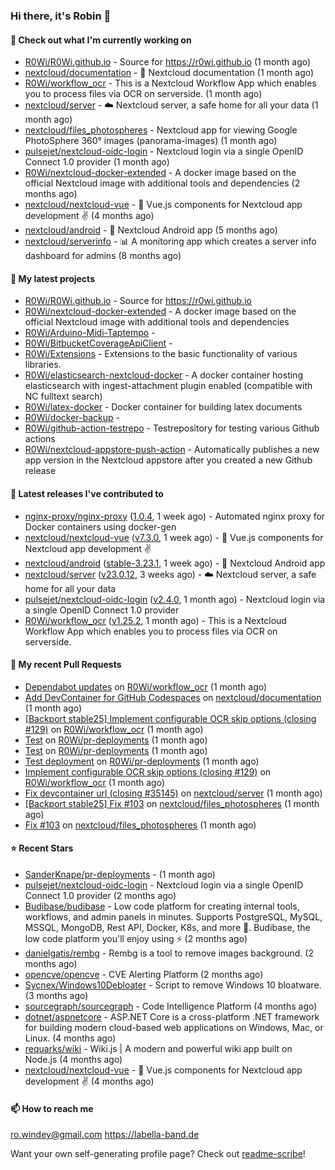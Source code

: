 ### Hi there, it's Robin 👋

#### 👷 Check out what I'm currently working on

- [R0Wi/R0Wi.github.io](https://github.com/R0Wi/R0Wi.github.io) - Source for https://r0wi.github.io (1 month ago)
- [nextcloud/documentation](https://github.com/nextcloud/documentation) - 📘 Nextcloud documentation (1 month ago)
- [R0Wi/workflow_ocr](https://github.com/R0Wi/workflow_ocr) - This is a Nextcloud Workflow App which enables you to process files via OCR on serverside. (1 month ago)
- [nextcloud/server](https://github.com/nextcloud/server) - ☁️ Nextcloud server, a safe home for all your data (1 month ago)
- [nextcloud/files_photospheres](https://github.com/nextcloud/files_photospheres) - Nextcloud app for viewing Google PhotoSphere 360° images (panorama-images) (1 month ago)
- [pulsejet/nextcloud-oidc-login](https://github.com/pulsejet/nextcloud-oidc-login) - Nextcloud login via a single OpenID Connect 1.0 provider (1 month ago)
- [R0Wi/nextcloud-docker-extended](https://github.com/R0Wi/nextcloud-docker-extended) - A docker image based on the official Nextcloud image with additional tools and dependencies (2 months ago)
- [nextcloud/nextcloud-vue](https://github.com/nextcloud/nextcloud-vue) - 🍱 Vue.js components for Nextcloud app development  ✌ (4 months ago)
- [nextcloud/android](https://github.com/nextcloud/android) - 📱 Nextcloud Android app (5 months ago)
- [nextcloud/serverinfo](https://github.com/nextcloud/serverinfo) - 📊 A monitoring app which creates a server info dashboard for admins (8 months ago)

#### 🌱 My latest projects

- [R0Wi/R0Wi.github.io](https://github.com/R0Wi/R0Wi.github.io) - Source for https://r0wi.github.io
- [R0Wi/nextcloud-docker-extended](https://github.com/R0Wi/nextcloud-docker-extended) - A docker image based on the official Nextcloud image with additional tools and dependencies
- [R0Wi/Arduino-Midi-Taptempo](https://github.com/R0Wi/Arduino-Midi-Taptempo) - 
- [R0Wi/BitbucketCoverageApiClient](https://github.com/R0Wi/BitbucketCoverageApiClient) - 
- [R0Wi/Extensions](https://github.com/R0Wi/Extensions) - Extensions to the basic functionality of various libraries.
- [R0Wi/elasticsearch-nextcloud-docker](https://github.com/R0Wi/elasticsearch-nextcloud-docker) - A docker container hosting elasticsearch with ingest-attachment plugin enabled (compatible with NC fulltext search)
- [R0Wi/latex-docker](https://github.com/R0Wi/latex-docker) - Docker container for building latex documents
- [R0Wi/docker-backup](https://github.com/R0Wi/docker-backup) - 
- [R0Wi/github-action-testrepo](https://github.com/R0Wi/github-action-testrepo) - Testrepository for testing various Github actions
- [R0Wi/nextcloud-appstore-push-action](https://github.com/R0Wi/nextcloud-appstore-push-action) - Automatically publishes a new app version in the Nextcloud appstore after you created a new Github release

#### 🔭 Latest releases I've contributed to

- [nginx-proxy/nginx-proxy](https://github.com/nginx-proxy/nginx-proxy) ([1.0.4](https://github.com/nginx-proxy/nginx-proxy/releases/tag/1.0.4), 1 week ago) - Automated nginx proxy for Docker containers using docker-gen
- [nextcloud/nextcloud-vue](https://github.com/nextcloud/nextcloud-vue) ([v7.3.0](https://github.com/nextcloud/nextcloud-vue/releases/tag/v7.3.0), 1 week ago) - 🍱 Vue.js components for Nextcloud app development  ✌
- [nextcloud/android](https://github.com/nextcloud/android) ([stable-3.23.1](https://github.com/nextcloud/android/releases/tag/stable-3.23.1), 1 week ago) - 📱 Nextcloud Android app
- [nextcloud/server](https://github.com/nextcloud/server) ([v23.0.12](https://github.com/nextcloud/server/releases/tag/v23.0.12), 3 weeks ago) - ☁️ Nextcloud server, a safe home for all your data
- [pulsejet/nextcloud-oidc-login](https://github.com/pulsejet/nextcloud-oidc-login) ([v2.4.0](https://github.com/pulsejet/nextcloud-oidc-login/releases/tag/v2.4.0), 1 month ago) - Nextcloud login via a single OpenID Connect 1.0 provider
- [R0Wi/workflow_ocr](https://github.com/R0Wi/workflow_ocr) ([v1.25.2](https://github.com/R0Wi/workflow_ocr/releases/tag/v1.25.2), 1 month ago) - This is a Nextcloud Workflow App which enables you to process files via OCR on serverside.

#### 🔨 My recent Pull Requests

- [Dependabot updates](https://github.com/R0Wi/workflow_ocr/pull/166) on [R0Wi/workflow_ocr](https://github.com/R0Wi/workflow_ocr) (1 month ago)
- [Add DevContainer for GitHub Codespaces](https://github.com/nextcloud/documentation/pull/9406) on [nextcloud/documentation](https://github.com/nextcloud/documentation) (1 month ago)
- [[Backport stable25] Implement configurable OCR skip options (closing #129)](https://github.com/R0Wi/workflow_ocr/pull/165) on [R0Wi/workflow_ocr](https://github.com/R0Wi/workflow_ocr) (1 month ago)
- [Test](https://github.com/R0Wi/pr-deployments/pull/3) on [R0Wi/pr-deployments](https://github.com/R0Wi/pr-deployments) (1 month ago)
- [Test](https://github.com/R0Wi/pr-deployments/pull/2) on [R0Wi/pr-deployments](https://github.com/R0Wi/pr-deployments) (1 month ago)
- [Test deployment](https://github.com/R0Wi/pr-deployments/pull/1) on [R0Wi/pr-deployments](https://github.com/R0Wi/pr-deployments) (1 month ago)
- [Implement configurable OCR skip options (closing #129)](https://github.com/R0Wi/workflow_ocr/pull/164) on [R0Wi/workflow_ocr](https://github.com/R0Wi/workflow_ocr) (1 month ago)
- [Fix devcontainer url (closing #35145)](https://github.com/nextcloud/server/pull/35146) on [nextcloud/server](https://github.com/nextcloud/server) (1 month ago)
- [[Backport stable25] Fix #103](https://github.com/nextcloud/files_photospheres/pull/105) on [nextcloud/files_photospheres](https://github.com/nextcloud/files_photospheres) (1 month ago)
- [Fix #103](https://github.com/nextcloud/files_photospheres/pull/104) on [nextcloud/files_photospheres](https://github.com/nextcloud/files_photospheres) (1 month ago)

#### ⭐ Recent Stars

- [SanderKnape/pr-deployments](https://github.com/SanderKnape/pr-deployments) -  (1 month ago)
- [pulsejet/nextcloud-oidc-login](https://github.com/pulsejet/nextcloud-oidc-login) - Nextcloud login via a single OpenID Connect 1.0 provider (2 months ago)
- [Budibase/budibase](https://github.com/Budibase/budibase) - Low code platform for creating internal tools, workflows, and admin panels in minutes. Supports PostgreSQL, MySQL, MSSQL, MongoDB, Rest API, Docker, K8s, and more 🚀. Budibase, the low code platform you&#39;ll enjoy using ⚡   (2 months ago)
- [danielgatis/rembg](https://github.com/danielgatis/rembg) - Rembg is a tool to remove images background. (2 months ago)
- [opencve/opencve](https://github.com/opencve/opencve) - CVE Alerting Platform (2 months ago)
- [Sycnex/Windows10Debloater](https://github.com/Sycnex/Windows10Debloater) - Script to remove Windows 10 bloatware. (3 months ago)
- [sourcegraph/sourcegraph](https://github.com/sourcegraph/sourcegraph) - Code Intelligence Platform (4 months ago)
- [dotnet/aspnetcore](https://github.com/dotnet/aspnetcore) - ASP.NET Core is a cross-platform .NET framework for building modern cloud-based web applications on Windows, Mac, or Linux. (4 months ago)
- [requarks/wiki](https://github.com/requarks/wiki) - Wiki.js | A modern and powerful wiki app built on Node.js (4 months ago)
- [nextcloud/nextcloud-vue](https://github.com/nextcloud/nextcloud-vue) - 🍱 Vue.js components for Nextcloud app development  ✌ (4 months ago)

#### 📫 How to reach me
[ro.windey@gmail.com](mailto:ro.windey@gmailcom)
https://labella-band.de

Want your own self-generating profile page? Check out [readme-scribe](https://github.com/muesli/readme-scribe)!